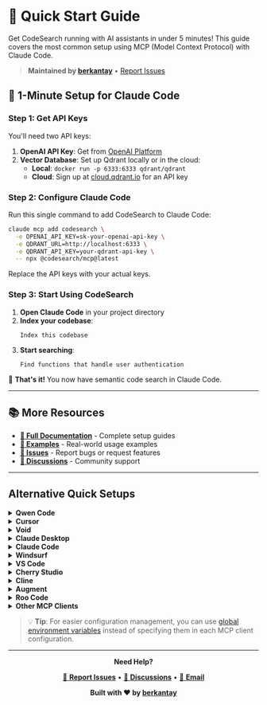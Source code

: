 # 🚀 Quick Start Guide

Get CodeSearch running with AI assistants in under 5 minutes! This guide covers the most common setup using MCP (Model Context Protocol) with Claude Code.

> **Maintained by [berkantay](https://github.com/berkantay)** • [Report Issues](https://github.com/berkantay/codesearch/issues)

## 🚀 1-Minute Setup for Claude Code

### Step 1: Get API Keys

You'll need two API keys:

1. **OpenAI API Key**: Get from [OpenAI Platform](https://platform.openai.com/api-keys)
2. **Vector Database**: Set up Qdrant locally or in the cloud:
   - **Local**: `docker run -p 6333:6333 qdrant/qdrant`
   - **Cloud**: Sign up at [cloud.qdrant.io](https://cloud.qdrant.io) for an API key

### Step 2: Configure Claude Code

Run this single command to add CodeSearch to Claude Code:

```bash
claude mcp add codesearch \
  -e OPENAI_API_KEY=sk-your-openai-api-key \
  -e QDRANT_URL=http://localhost:6333 \
  -e QDRANT_API_KEY=your-qdrant-api-key \
  -- npx @codesearch/mcp@latest
```

Replace the API keys with your actual keys.

### Step 3: Start Using CodeSearch

1. **Open Claude Code** in your project directory
2. **Index your codebase**:
   ```
   Index this codebase
   ```
3. **Start searching**:
   ```
   Find functions that handle user authentication
   ```

🎉 **That's it!** You now have semantic code search in Claude Code.

---

## 📚 More Resources

- **[📖 Full Documentation](../README.md)** - Complete setup guides
- **[🎯 Examples](../../examples)** - Real-world usage examples
- **[🐛 Issues](https://github.com/berkantay/codesearch/issues)** - Report bugs or request features
- **[💬 Discussions](https://github.com/berkantay/codesearch/discussions)** - Community support

---

## Alternative Quick Setups

<details>
<summary><strong>Qwen Code</strong></summary>

Create or edit the `~/.qwen/settings.json` file and add the following configuration:

```json
{
  "mcpServers": {
    "codesearch": {
      "command": "npx",
      "args": ["@codesearch/mcp@latest"],
      "env": {
        "OPENAI_API_KEY": "your-openai-api-key",
        "QDRANT_URL": "http://localhost:6333",
        "QDRANT_API_KEY": "your-qdrant-api-key"
      }
    }
  }
}
```

</details>

<details>
<summary><strong>Cursor</strong></summary>

Go to: `Settings` -> `Cursor Settings` -> `MCP` -> `Add new global MCP server`

Pasting the following configuration into your Cursor `~/.cursor/mcp.json` file is the recommended approach. You may also install in a specific project by creating `.cursor/mcp.json` in your project folder. See [Cursor MCP docs](https://docs.cursor.com/context/model-context-protocol) for more info.

**OpenAI Configuration (Default):**

```json
{
  "mcpServers": {
    "codesearch": {
      "command": "npx",
      "args": ["-y", "@codesearch/mcp@latest"],
      "env": {
        "EMBEDDING_PROVIDER": "OpenAI",
        "OPENAI_API_KEY": "your-openai-api-key",
        "QDRANT_URL": "http://localhost:6333",
        "QDRANT_API_KEY": "your-qdrant-api-key"
      }
    }
  }
}
```

**VoyageAI Configuration:**

```json
{
  "mcpServers": {
    "codesearch": {
      "command": "npx",
      "args": ["-y", "@codesearch/mcp@latest"],
      "env": {
        "EMBEDDING_PROVIDER": "VoyageAI",
        "VOYAGEAI_API_KEY": "your-voyageai-api-key",
        "EMBEDDING_MODEL": "voyage-code-3",
        "QDRANT_URL": "http://localhost:6333",
        "QDRANT_API_KEY": "your-qdrant-api-key"
      }
    }
  }
}
```

**Gemini Configuration:**

```json
{
  "mcpServers": {
    "codesearch": {
      "command": "npx",
      "args": ["-y", "@codesearch/mcp@latest"],
      "env": {
        "EMBEDDING_PROVIDER": "Gemini",
        "GEMINI_API_KEY": "your-gemini-api-key",
        "QDRANT_URL": "http://localhost:6333",
        "QDRANT_API_KEY": "your-qdrant-api-key"
      }
    }
  }
}
```

**Ollama Configuration:**

```json
{
  "mcpServers": {
    "codesearch": {
      "command": "npx",
      "args": ["-y", "@codesearch/mcp@latest"],
      "env": {
        "EMBEDDING_PROVIDER": "Ollama",
        "EMBEDDING_MODEL": "nomic-embed-text",
        "OLLAMA_HOST": "http://127.0.0.1:11434",
        "QDRANT_URL": "http://localhost:6333",
        "QDRANT_API_KEY": "your-qdrant-api-key"
      }
    }
  }
}
```

</details>

<details>
<summary><strong>Void</strong></summary>

Go to: `Settings` -> `MCP` -> `Add MCP Server`

Add the following configuration to your Void MCP settings:

```json
{
  "mcpServers": {
    "code-context": {
      "command": "npx",
      "args": ["-y", "@codesearch/mcp@latest"],
      "env": {
        "OPENAI_API_KEY": "your-openai-api-key",

        "QDRANT_URL": "http://localhost:6333",
        "QDRANT_API_KEY": "your-qdrant-api-key"
      }
    }
  }
}
```

</details>

<details>
<summary><strong>Claude Desktop</strong></summary>

Add to your Claude Desktop configuration:

```json
{
  "mcpServers": {
    "codesearch": {
      "command": "npx",
      "args": ["@codesearch/mcp@latest"],
      "env": {
        "OPENAI_API_KEY": "your-openai-api-key",
        "QDRANT_URL": "http://localhost:6333",
        "QDRANT_API_KEY": "your-qdrant-api-key"
      }
    }
  }
}
```

</details>

<details>
<summary><strong>Claude Code</strong></summary>

Use the command line interface to add the CodeSearch MCP server:

```bash
# Add the CodeSearch MCP server
claude mcp add codesearch -e OPENAI_API_KEY=your-openai-api-key -e QDRANT_URL=http://localhost:6333 -e QDRANT_API_KEY=your-qdrant-api-key -- npx @codesearch/mcp@latest

```

See the [Claude Code MCP documentation](https://docs.anthropic.com/en/docs/claude-code/mcp) for more details about MCP server management.

</details>

<details>
<summary><strong>Windsurf</strong></summary>

Windsurf supports MCP configuration through a JSON file. Add the following configuration to your Windsurf MCP settings:

```json
{
  "mcpServers": {
    "codesearch": {
      "command": "npx",
      "args": ["-y", "@codesearch/mcp@latest"],
      "env": {
        "OPENAI_API_KEY": "your-openai-api-key",
        "QDRANT_URL": "http://localhost:6333",
        "QDRANT_API_KEY": "your-qdrant-api-key"
      }
    }
  }
}
```

</details>

<details>
<summary><strong>VS Code</strong></summary>

The CodeSearch MCP server can be used with VS Code through MCP-compatible extensions. Add the following configuration to your VS Code MCP settings:

```json
{
  "mcpServers": {
    "codesearch": {
      "command": "npx",
      "args": ["-y", "@codesearch/mcp@latest"],
      "env": {
        "OPENAI_API_KEY": "your-openai-api-key",
        "QDRANT_URL": "http://localhost:6333",
        "QDRANT_API_KEY": "your-qdrant-api-key"
      }
    }
  }
}
```

</details>

<details>
<summary><strong>Cherry Studio</strong></summary>

Cherry Studio allows for visual MCP server configuration through its settings interface. While it doesn't directly support manual JSON configuration, you can add a new server via the GUI:

1. Navigate to **Settings → MCP Servers → Add Server**.
2. Fill in the server details:
   - **Name**: `codesearch`
   - **Type**: `STDIO`
   - **Command**: `npx`
   - **Arguments**: `["@codesearch/mcp@latest"]`
   - **Environment Variables**:
     - `OPENAI_API_KEY`: `your-openai-api-key`
     - `QDRANT_URL`: `http://localhost:6333`
     - `QDRANT_API_KEY`: `your-qdrant-api-key`
3. Save the configuration to activate the server.

</details>

<details>
<summary><strong>Cline</strong></summary>

Cline uses a JSON configuration file to manage MCP servers. To integrate the provided MCP server configuration:

1. Open Cline and click on the **MCP Servers** icon in the top navigation bar.

2. Select the **Installed** tab, then click **Advanced MCP Settings**.

3. In the `cline_mcp_settings.json` file, add the following configuration:

```json
{
  "mcpServers": {
    "codesearch": {
      "command": "npx",
      "args": ["@codesearch/mcp@latest"],
      "env": {
        "OPENAI_API_KEY": "your-openai-api-key",
        "QDRANT_URL": "http://localhost:6333",
        "QDRANT_API_KEY": "your-qdrant-api-key"
      }
    }
  }
}
```

4. Save the file.

</details>

<details>
<summary><strong>Augment</strong></summary>

To configure CodeSearch MCP in Augment Code, you can use either the graphical interface or manual configuration.

#### **A. Using the Augment Code UI**

1. Click the hamburger menu.

2. Select **Settings**.

3. Navigate to the **Tools** section.

4. Click the **+ Add MCP** button.

5. Enter the following command:

   ```
   npx @codesearch/mcp@latest
   ```

6. Name the MCP: **CodeSearch**.

7. Click the **Add** button.

---

#### **B. Manual Configuration**

1. Press Cmd/Ctrl Shift P or go to the hamburger menu in the Augment panel
2. Select Edit Settings
3. Under Advanced, click Edit in settings.json
4. Add the server configuration to the `mcpServers` array in the `augment.advanced` object

```json
"augment.advanced": {
  "mcpServers": [
    {
      "name": "codesearch",
      "command": "npx",
      "args": ["-y", "@codesearch/mcp@latest"],
      "env": {
        "OPENAI_API_KEY": "your-openai-api-key",

        "QDRANT_URL": "http://localhost:6333",
        "QDRANT_API_KEY": "your-qdrant-api-key"
      }
    }
  ]
}
```

</details>

<details>
<summary><strong>Roo Code</strong></summary>

Roo Code utilizes a JSON configuration file for MCP servers:

1. Open Roo Code and navigate to **Settings → MCP Servers → Edit Global Config**.

2. In the `mcp_settings.json` file, add the following configuration:

```json
{
  "mcpServers": {
    "codesearch": {
      "command": "npx",
      "args": ["@codesearch/mcp@latest"],
      "env": {
        "OPENAI_API_KEY": "your-openai-api-key",

        "QDRANT_URL": "http://localhost:6333",
        "QDRANT_API_KEY": "your-qdrant-api-key"
      }
    }
  }
}
```

3. Save the file to activate the server.

</details>

<details>
<summary><strong>Other MCP Clients</strong></summary>

The server uses stdio transport and follows the standard MCP protocol. It can be integrated with any MCP-compatible client by running:

```bash
npx @codesearch/mcp@latest
```

</details>

> 💡 **Tip**: For easier configuration management, you can use [global environment variables](environment-variables.md) instead of specifying them in each MCP client configuration.

---

<div align="center">

**Need Help?**

[🐛 **Report Issues**](https://github.com/berkantay/codesearch/issues) • [💬 **Discussions**](https://github.com/berkantay/codesearch/discussions) • [📧 **Email**](mailto:berkantay@gmail.com)

**Built with ❤️ by [berkantay](https://github.com/berkantay)**

</div>
